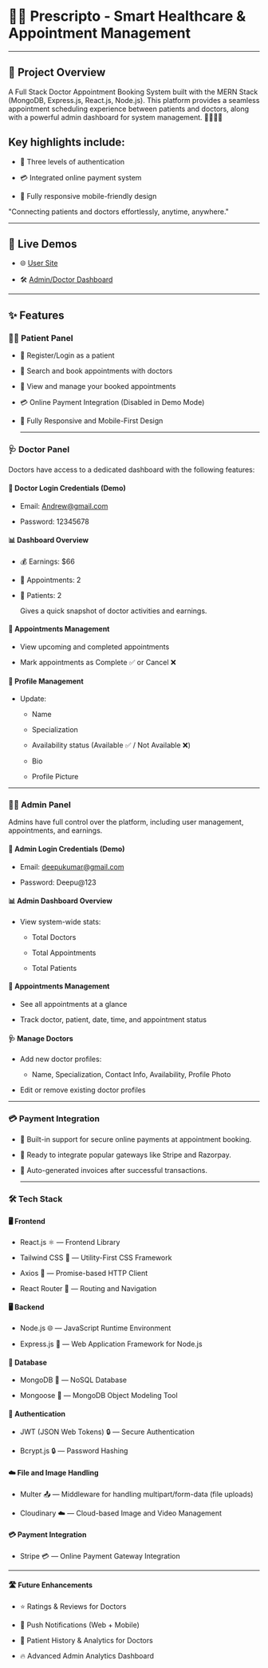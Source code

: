 # 🏥✨ Prescripto - Smart Healthcare & Appointment Management
---
## 🌟 Project Overview
A Full Stack Doctor Appointment Booking System built with the MERN Stack (MongoDB, Express.js, React.js, Node.js).
This platform provides a seamless appointment scheduling experience between patients and doctors, along with a powerful admin dashboard for system management. 🧑‍⚕️👩‍⚕️

Key highlights include:
-
*  🔐 Three levels of authentication

*  💳 Integrated online payment system

*  📱 Fully responsive mobile-friendly design

"Connecting patients and doctors effortlessly, anytime, anywhere."

---

## 🔗 Live Demos


* 🌐 [User Site](https://www.google.com)


* 🛠️ [Admin/Doctor Dashboard](https://www.google.com)

---

## ✨ Features

### 👨‍⚕️ Patient Panel

* 📝 Register/Login as a patient

* 🔎 Search and book appointments with doctors

* 📅 View and manage your booked appointments

* 💳 Online Payment Integration (Disabled in Demo Mode)

* 📱 Fully Responsive and Mobile-First Design

  
  -----

### 🩺 Doctor Panel

  Doctors have access to a dedicated dashboard with the following features:

#### 🔐 Doctor Login Credentials (Demo)

* Email: Andrew@gmail.com

* Password: 12345678

#### 📊 Dashboard Overview

* 💰 Earnings: $66

* 📅 Appointments: 2

* 👤 Patients: 2

  Gives a quick snapshot of doctor activities and earnings.

#### 📅 Appointments Management
* View upcoming and completed appointments

* Mark appointments as Complete ✅ or Cancel ❌

#### 📝 Profile Management
* Update:

  * Name

  * Specialization

  * Availability status (Available ✅ / Not Available ❌)

  * Bio

  * Profile Picture
---

### 👨‍💼 Admin Panel
  Admins have full control over the platform, including user management, appointments, and earnings.

#### 🔐 Admin Login Credentials (Demo)
* Email: deepukumar@gmail.com

* Password: Deepu@123

#### 📊 Admin Dashboard Overview
* View system-wide stats:

  * Total Doctors

  * Total Appointments

  * Total Patients

#### 📅 Appointments Management
* See all appointments at a glance

* Track doctor, patient, date, time, and appointment status

#### 🩺 Manage Doctors

* Add new doctor profiles:

  * Name, Specialization, Contact Info, Availability, Profile Photo

* Edit or remove existing doctor profiles
  
---

### 💳 Payment Integration

* 💸 Built-in support for secure online payments at appointment booking.

* 🔌 Ready to integrate popular gateways like Stripe and Razorpay.

* 🧾 Auto-generated invoices after successful transactions.

  ---

### 🛠️ Tech Stack

#### 🖥️ Frontend


* React.js ⚛️ — Frontend Library

* Tailwind CSS 🎨 — Utility-First CSS Framework

* Axios 🔗 — Promise-based HTTP Client

* React Router 🚦 — Routing and Navigation

#### 🖥️ Backend


* Node.js 🌐 — JavaScript Runtime Environment

* Express.js 🚀 — Web Application Framework for Node.js

#### 💾 Database


* MongoDB 🍃 — NoSQL Database

* Mongoose 💾 — MongoDB Object Modeling Tool

#### 🔐 Authentication


* JWT (JSON Web Tokens) 🔒 — Secure Authentication

* Bcrypt.js 🔒 — Password Hashing

#### ☁️ File and Image Handling


* Multer 📤 — Middleware for handling multipart/form-data (file uploads)

* Cloudinary ☁️ — Cloud-based Image and Video Management

#### 💳 Payment Integration

* Stripe  💳 — Online Payment Gateway Integration
---

#### 🛣️ Future Enhancements


* ⭐ Ratings & Reviews for Doctors

* 📲 Push Notifications (Web + Mobile)

* 🎯 Patient History & Analytics for Doctors

* 🔥 Advanced Admin Analytics Dashboard

